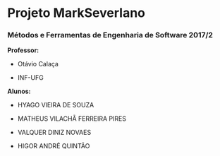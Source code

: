 # Projeto MarkSeverIano

### Métodos e Ferramentas de Engenharia de Software 2017/2

**Professor:**
- Otávio Calaça

- INF-UFG


**Alunos:**
- HYAGO VIEIRA DE SOUZA

- MATHEUS VILACHÃ FERREIRA PIRES

- VALQUER DINIZ NOVAES

- HIGOR ANDRÉ QUINTÃO
